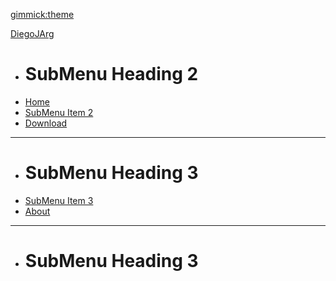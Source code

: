 [gimmick:theme](slate)

[DiegoJArg]()

  * # SubMenu Heading 2
  * [Home](https://diegojarg.github.io/wiki/index.html#!index.md)
  * [SubMenu Item 2](pages/subitem2.md)
  * [Download](pages/download.md)
  - - - -
  * # SubMenu Heading 3
  * [SubMenu Item 3](pages/subitem3.md)
  * [About](pages/about.md)
  - - - -
  * # SubMenu Heading 3


<!-- * [gimmick:themechooser](Choose theme)
 -->
